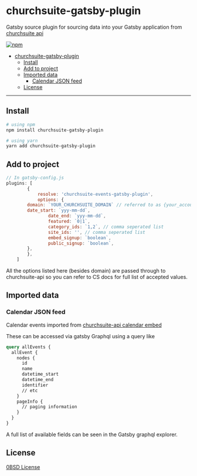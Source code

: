 # churchsuite-gatsby-plugin

Gatsby source plugin for sourcing data into your Gatsby application from [churchsuite api](https://github.com/ChurchSuite/churchsuite-api)

[![npm](https://badgen.net/npm/v/churchsuite-events-gatsby-plugin)](https://www.npmjs.com/package/churchsuite-events-gatsby-plugin)

- [churchsuite-gatsby-plugin](#churchsuite-gatsby-plugin)
  - [Install](#install)
  - [Add to project](#add-to-project)
  - [Imported data](#imported-data)
    - [Calendar JSON feed](#calendar-json-feed)
  - [License](#license)

---

## Install

```sh
# using npm
npm install churchsuite-gatsby-plugin

# using yarn
yarn add churchsuite-gatsby-plugin
```

## Add to project

```javascript
// In gatsby-config.js
plugins: [
		{
			resolve: 'churchsuite-events-gatsby-plugin',
			options: {
        domain: `YOUR_CHURCHSUITE_DOMAIN` // referred to as {your_account_id} in CS docs.
        date_start: `yyy-mm-dd`,
				date_end: `yyy-mm-dd`,
				featured: `0|1`,
				category_ids: `1,2`, // comma seperated list
				site_ids: '', // comma seperated list
				embed_signup: `boolean`,
				public_signup: `boolean`,
        },
		},
	]
```

All the options listed here (besides domain) are passed through to churchsuite-api so you can refer to CS docs for full list of accepted values.

## Imported data

### Calendar JSON feed

Calendar events imported from [churchsuite-api calendar embed](https://github.com/ChurchSuite/churchsuite-api/blob/master/modules/embed.md#calendar-json-feed)

These can be accessed via gatsby Graphql using a query like

```graphql
query allEvents {
  allEvent {
    nodes {
      id
      name
      datetime_start
      datetime_end
      identifier
      // etc
    }
    pageInfo {
      // paging information
    }
  }
}
```

A full list of available fields can be seen in the Gatsby graphql explorer.

## License

[0BSD License](./LICENSE)
